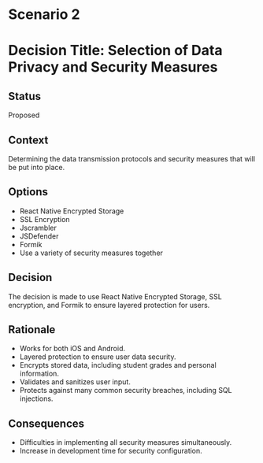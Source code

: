 <!-- # Decision record template by Michael Nygard

This is the template in [Documenting architecture decisions - Michael Nygard](http://thinkrelevance.com/blog/2011/11/15/documenting-architecture-decisions).
You can use [adr-tools](https://github.com/npryce/adr-tools) for managing the ADR files.

In each ADR file, write these sections: -->
# Scenario 2

# Decision Title: Selection of Data Privacy and Security Measures
## Status

Proposed

## Context

Determining the data transmission protocols and security measures that will be put into place.

## Options

- React Native Encrypted Storage
- SSL Encryption
- Jscrambler
- JSDefender
- Formik
- Use a variety of security measures together

## Decision

The decision is made to use React Native Encrypted Storage, SSL encryption, and Formik to ensure layered protection for users.

## Rationale
- Works for both iOS and Android.
- Layered protection to ensure user data security.
- Encrypts stored data, including student grades and personal information.
- Validates and sanitizes user input.
- Protects against many common security breaches, including SQL injections.

## Consequences
- Difficulties in implementing all security measures simultaneously.
- Increase in development time for security configuration.
